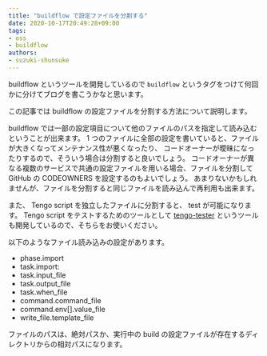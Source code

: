 ```yaml
---
title: "buildflow で設定ファイルを分割する"
date: 2020-10-17T20:49:28+09:00
tags:
- oss
- buildflow
authors:
- suzuki-shunsuke
---
```


buildflow というツールを開発しているので `buildflow` というタグをつけて何回かに分けてブログを書こうかなと思います。

この記事では buildflow の設定ファイルを分割する方法について説明します。

buildflow では一部の設定項目について他のファイルのパスを指定して読み込むということが出来ます。
1 つのファイルに全部の設定を書いていると、ファイルが大きくなってメンテナンス性が悪くなったり、
コードオーナーが曖昧になったりするので、そういう場合は分割すると良いでしょう。
コードオーナーが異なる複数のサービスで共通の設定ファイルを用いる場合、ファイルを分割して
GitHub の CODEOWNERS を設定するのもよいでしょう。
あまりないかもしれませんが、ファイルを分割すると同じファイルを読み込んで再利用も出来ます。

また、 Tengo script を独立したファイルに分割すると、 test が可能になります。
Tengo script をテストするためのツールとして [tengo-tester](https://github.com/suzuki-shunsuke/tengo-tester) というツールも開発しているので、そちらをお使いください。

以下のようなファイル読み込みの設定があります。

* phase.import
* task.import:
* task.input_file
* task.output_file
* task.when_file
* command.command_file
* command.env[].value_file
* write_file.template_file

ファイルのパスは、絶対パスか、実行中の build の設定ファイルが存在するディレクトリからの相対パスになります。
